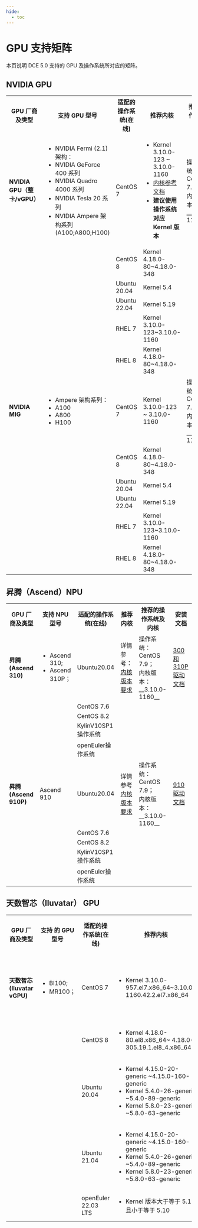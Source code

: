 ```yaml
---
hide:
  - toc
---
```


# GPU 支持矩阵

本页说明 DCE 5.0 支持的 GPU 及操作系统所对应的矩阵。

## NVIDIA GPU

<table>
<tr>
<th>GPU 厂商及类型</th>
<th>支持 GPU 型号</th>
<th>适配的操作系统(在线)</th>
<th>推荐内核</th>
<th>推荐的操作系统及内核</th>
<th>安装文档</th>
</tr>
<tr>
<td><strong>NVIDIA GPU（整卡/vGPU）</strong></td>
<td>
<ul>
<li>NVIDIA Fermi (2.1)架构：</li>
<li>NVIDIA GeForce 400 系列</li>
<li>NVIDIA Quadro 4000 系列</li>
<li>NVIDIA Tesla 20 系列</li>
<li>NVIDIA Ampere 架构系列(A100;A800;H100)</li>
</ul>
</td>
<td>CentOS 7</td>
<td>
<ul>
<li>Kernel 3.10.0-123 ~ 3.10.0-1160</li>
<li><a href="https://docs.nvidia.com/grid/15.0/product-support-matrix/index.html#abstract__ubuntu">内核参考文档</a></li>
<li><strong>建议使用操作系统<br />对应 Kernel 版本</strong></li>
</ul>
</td>
<td>操作系统：CentOS 7.9；<br />内核版本： __3.10.0-1160__</td>
<td><a href="nvidia/install_nvidia_driver_of_operator.md">GPU Operator 离线安装</a></td>
</tr>
<tr>
<td></td>
<td></td>
<td>CentOS 8</td>
<td>Kernel 4.18.0-80~4.18.0-348</td>
<td></td>
<td></td>
</tr>
<tr>
<td></td>
<td></td>
<td>Ubuntu 20.04</td>
<td>Kernel 5.4</td>
<td></td>
<td></td>
</tr>
<tr>
<td></td>
<td></td>
<td>Ubuntu 22.04</td>
<td>Kernel 5.19</td>
<td></td>
<td></td>
</tr>
<tr>
<td></td>
<td></td>
<td>RHEL 7</td>
<td>Kernel 3.10.0-123~3.10.0-1160</td>
<td></td>
<td></td>
</tr>
<tr>
<td></td>
<td></td>
<td>RHEL 8</td>
<td>Kernel 4.18.0-80~4.18.0-348</td>
<td></td>
<td></td>
</tr>
<tr>
<td><strong>NVIDIA MIG</strong></td>
<td>
<ul>
<li>Ampere 架构系列：</li>
<li>A100</li>
<li>A800</li>
<li>H100</li>
</ul>
</td>
<td>CentOS 7</td>
<td>Kernel 3.10.0-123 ~ 3.10.0-1160</td>
<td>操作系统：CentOS 7.9；<br />内核版本： __3.10.0-1160__</td>
<td><a href="nvidia/install_nvidia_driver_of_operator.md">GPU Operator 离线安装</a></td>
</tr>
<tr>
<td></td>
<td></td>
<td>CentOS 8</td>
<td>Kernel 4.18.0-80~4.18.0-348</td>
<td></td>
<td></td>
</tr>
<tr>
<td></td>
<td></td>
<td>Ubuntu 20.04</td>
<td>Kernel 5.4</td>
<td></td>
<td></td>
</tr>
<tr>
<td></td>
<td></td>
<td>Ubuntu 22.04</td>
<td>Kernel 5.19</td>
<td></td>
<td></td>
</tr>
<tr>
<td></td>
<td></td>
<td>RHEL 7</td>
<td>Kernel 3.10.0-123~3.10.0-1160</td>
<td></td>
<td></td>
</tr>
<tr>
<td></td>
<td></td>
<td>RHEL 8</td>
<td>Kernel 4.18.0-80~4.18.0-348</td>
<td></td>
<td></td>
</tr>
</table>

## 昇腾（Ascend）NPU

<table>
<tr>
<th>GPU 厂商及类型</th>
<th>支持 NPU 型号</th>
<th>适配的操作系统(在线)</th>
<th>推荐内核</th>
<th>推荐的操作系统及内核</th>
<th>安装文档</th>
</tr>
<tr>
<td><strong>昇腾(Ascend 310)</strong></td>
<td>
<ul>
<li>Ascend 310;</li>
<li>Ascend 310P；</li>
</ul>
</td>
<td>Ubuntu20.04</td>
<td>详情参考：<a href="https://www.hiascend.com/document/detail/zh/quick-installation/22.0.0/quickinstg/800_3010/quickinstg_800_3010_x86_0005.html">内核版本要求</a></td>
<td>操作系统：CentOS 7.9；<br />内核版本： __3.10.0-1160__</td>
<td><a href="https://www.hiascend.com/document/detail/zh/quick-installation/22.0.0/quickinstg/800_3010/quickinstg_800_3010_x86_0041.html">300 和 310P 驱动文档</a></td>
</tr>
<tr>
<td></td>
<td></td>
<td>CentOS 7.6</td>
<td></td>
<td></td>
<td></td>
</tr>
<tr>
<td></td>
<td></td>
<td>CentOS 8.2</td>
<td></td>
<td></td>
<td></td>
</tr>
<tr>
<td></td>
<td></td>
<td>KylinV10SP1 操作系统</td>
<td></td>
<td></td>
<td></td>
</tr>
<tr>
<td></td>
<td></td>
<td>openEuler操作系统</td>
<td></td>
<td></td>
<td></td>
</tr>
<tr>
<td><strong>昇腾(Ascend 910P)</strong></td>
<td>Ascend 910</td>
<td>Ubuntu20.04</td>
<td>详情参考<a href="https://www.hiascend.com/document/detail/zh/quick-installation/22.0.0/quickinstg/800_9010/quickinstg_800_9010_x86_0005.html">内核版本要求</a></td>
<td>操作系统：CentOS 7.9；<br />内核版本： __3.10.0-1160__</td>
<td><a href="https://www.hiascend.com/document/detail/zh/quick-installation/22.0.0/quickinstg/800_9010/quickinstg_800_9010_x86_0049.html">910 驱动文档</a></td>
</tr>
<tr>
<td></td>
<td></td>
<td>CentOS 7.6</td>
<td></td>
<td></td>
<td></td>
</tr>
<tr>
<td></td>
<td></td>
<td>CentOS 8.2</td>
<td></td>
<td></td>
<td></td>
</tr>
<tr>
<td></td>
<td></td>
<td>KylinV10SP1 操作系统</td>
<td></td>
<td></td>
<td></td>
</tr>
<tr>
<td></td>
<td></td>
<td>openEuler操作系统</td>
<td></td>
<td></td>
<td></td>
</tr>
</table>

## 天数智芯（Iluvatar） GPU

<table>
<tr>
<th>GPU 厂商及类型</th>
<th>支持 的 GPU 型号</th>
<th>适配的操作系统(在线)</th>
<th>推荐内核</th>
<th>推荐的操作系统及内核</th>
<th>安装文档</th>
</tr>
<tr>
<td><strong>天数智芯(Iluvatar vGPU)</strong></td>
<td>
<ul>
<li>BI100;</li>
<li>MR100；</li>
</ul>
</td>
<td>CentOS 7</td>
<td>
<ul>
<li>Kernel 3.10.0-957.el7.x86_64~3.10.0-1160.42.2.el7.x86_64</li>
</ul>
</td>
<td>操作系统：CentOS 7.9；<br />内核版本： __3.10.0-1160__</td>
<td>补充中</td>
</tr>
<tr>
<td></td>
<td></td>
<td>CentOS 8</td>
<td>
<ul>
<li>Kernel 4.18.0-80.el8.x86_64~ 4.18.0-305.19.1.el8_4.x86_64</li>
</ul>
</td>
<td></td>
<td></td>
</tr>
<tr>
<td></td>
<td></td>
<td>Ubuntu 20.04</td>
<td>
<ul>
<li>Kernel 4.15.0-20-generic ~4.15.0-160-generic</li>
<li>Kernel 5.4.0-26-generic ~5.4.0-89-generic</li>
<li>Kernel 5.8.0-23-generic ~5.8.0-63-generic</li>
</ul>
</td>
<td></td>
<td></td>
</tr>
<tr>
<td></td>
<td></td>
<td>Ubuntu 21.04</td>
<td>
<ul>
<li>Kernel 4.15.0-20-generic ~4.15.0-160-generic</li>
<li>Kernel 5.4.0-26-generic ~5.4.0-89-generic</li>
<li>Kernel 5.8.0-23-generic ~5.8.0-63-generic</li>
</ul>
</td>
<td></td>
<td></td>
</tr>
<tr>
<td></td>
<td></td>
<td>openEuler 22.03 LTS</td>
<td>
<ul>
<li>Kernel 版本⼤于等于 5.1 且⼩于等于 5.10</li>
</ul>
</td>
<td></td>
<td></td>
</tr>
</table>
